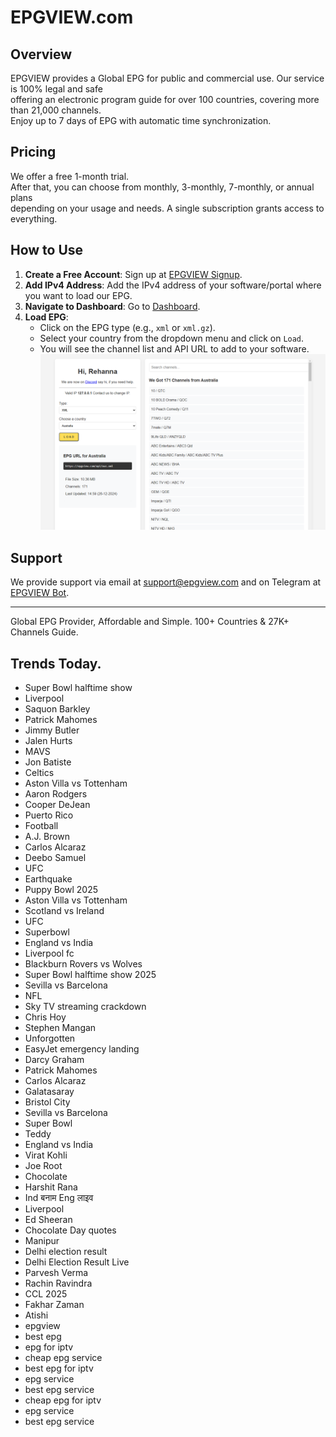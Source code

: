 # EPGVIEW.com



## Overview
EPGVIEW provides a Global EPG for public and commercial use. Our service is 100% legal and safe\
offering an electronic program guide for over 100 countries, covering more than 21,000 channels.\
Enjoy up to 7 days of EPG with automatic time synchronization.

## Pricing
We offer a free 1-month trial. \
After that, you can choose from monthly, 3-monthly, 7-monthly, or annual plans \
depending on your usage and needs. A single subscription grants access to everything.

## How to Use
1. **Create a Free Account**: Sign up at [EPGVIEW Signup](https://epgview.com/signup.php).
2. **Add IPv4 Address**: Add the IPv4 address of your software/portal where you want to load our EPG.
3. **Navigate to Dashboard**: Go to [Dashboard](https://epgview.com/dashboard.php).
4. **Load EPG**:
   - Click on the EPG type (e.g., `xml` or `xml.gz`).
   - Select your country from the dropdown menu and click on `Load`.
   - You will see the channel list and API URL to add to your software.
![EPGVIEW](img/dashboard.png)
## Support
We provide support via email at [support@epgview.com](mailto:support@epgview.com) and on Telegram at [EPGVIEW Bot](https://t.me/epgview_bot).

---

Global EPG Provider, Affordable and Simple. 100+ Countries & 27K+ Channels Guide.

## Trends Today.

- Super Bowl halftime show
- Liverpool
- Saquon Barkley
- Patrick Mahomes
- Jimmy Butler
- Jalen Hurts
- MAVS
- Jon Batiste
- Celtics
- Aston Villa vs Tottenham
- Aaron Rodgers
- Cooper DeJean
- Puerto Rico
- Football
- A.J. Brown
- Carlos Alcaraz
- Deebo Samuel
- UFC
- Earthquake
- Puppy Bowl 2025
- Aston Villa vs Tottenham
- Scotland vs Ireland
- UFC
- Superbowl
- England vs India
- Liverpool fc
- Blackburn Rovers vs Wolves
- Super Bowl halftime show 2025
- Sevilla vs Barcelona
- NFL
- Sky TV streaming crackdown
- Chris Hoy
- Stephen Mangan
- Unforgotten
- EasyJet emergency landing
- Darcy Graham
- Patrick Mahomes
- Carlos Alcaraz
- Galatasaray
- Bristol City
- Sevilla vs Barcelona
- Super Bowl
- Teddy
- England vs India
- Virat Kohli
- Joe Root
- Chocolate
- Harshit Rana
- Ind बनाम Eng लाइव
- Liverpool
- Ed Sheeran
- Chocolate Day quotes
- Manipur
- Delhi election result
- Delhi Election Result Live
- Parvesh Verma
- Rachin Ravindra
- CCL 2025
- Fakhar Zaman
- Atishi
- epgview
- best epg
- epg for iptv
- cheap epg service
- best epg for iptv
- epg service
- best epg service
- cheap epg for iptv
- epg service
- best epg service
